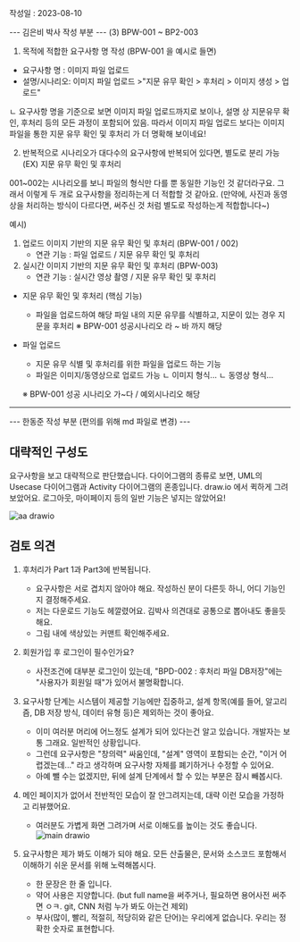 작성일 : 2023-08-10

--- 김은비 박사 작성 부분 ---
(3) BPW-001 ~ BP2-003

1. 목적에 적합한 요구사항 명 작성  (BPW-001 을 예시로 들면)

 - 요구사항 명 : 이미지 파일 업로드
 - 설명/시나리오: 이미지 파일 업로드 >"지문 유무 확인 > 후처리 > 이미지 생성 > 업로드"

 ㄴ 요구사항 명을 기준으로 보면 이미지 파일 업로드까지로 보이나, 설명 상 지문유무 확인, 후처리 등의 모든 과정이 포함되어 있음.
     따라서 이미지 파일 업로드 보다는 이미지 파일을 통한 지문 유무 확인 및 후처리 가 더 명확해 보이네요!


2. 반복적으로 시나리오가 대다수의 요구사항에 반복되어 있다면, 별도로 분리 가능 (EX) 지문 유무 확인 및 후처리
      
001~002는 시나리오를 보니 파일의 형식만 다를 뿐 동일한 기능인 것 같더라구요. 
그래서 이렇게 두 개로 요구사항을 정리하는게 더 적합할 것 같아요.
(만약에, 사진과 동영상을 처리하는 방식이 다르다면, 써주신 것 처럼 별도로 작성하는게 적합합니다~)

예시)
1. 업로드 이미지 기반의 지문 유무 확인 및 후처리  (BPW-001 / 002) 
     - 연관 기능 : 파일 업로드 / 지문 유무 확인 및 후처리
2. 실시간 이미지 기반의 지문 유무 확인 및 후처리 (BPW-003)
    - 연관 기능 : 실시간 영상 촬영 / 지문 유무 확인 및 후처리


 * 지문 유무 확인 및 후처리 (핵심 기능)
    - 파일을 업로드하여 해당 파일 내의 지문 유무를 식별하고, 지문이 있는 경우 지문을 후처리
    ※ BPW-001 성공시나리오 라 ~ 바 까지 해당

 * 파일 업로드
    - 지문 유무 식별 및 후처리를 위한 파일을 업로드 하는 기능
    - 파일은 이미지/동영상으로 업로드 가능
       ㄴ 이미지 형식... 
       ㄴ 동영상 형식...

    ※ BPW-001 성공 시나리오 가~다 / 예외시나리오 해당

----------------------------------------------------
--- 한동준 작성 부분 (편의를 위해 md 파일로 변경) ---
## 대략적인 구성도
요구사항을 보고 대략적으로 판단했습니다.
다이어그램의 종류로 보면, UML의 Usecase 다이어그램과 Activity 다이어그램의 혼종입니다.
draw.io 에서 퀵하게 그려보았어요.
로그아웃, 마이페이지 등의 일반 기능은 넣지는 않았어요!

![aa drawio](https://github.com/oblsoun/nomercy/assets/8405564/3c2b5fca-c72a-4e9e-8c8f-0484418cdeee)

## 검토 의견
1. 후처리가 Part 1과 Part3에 반복됩니다.
   - 요구사항은 서로 겹치지 않아야 해요. 작성하신 분이 다른듯 하니, 어디 기능인지 결정해주세요.
   - 저는 다운로드 기능도 헤깔렸어요. 김박사 의견대로 공통으로 뽑아내도 좋을듯 해요.
   - 그림 내에 색상있는 커맨트 확인해주세요.

2. 회원가입 후 로그인이 필수인가요?
   - 사전조건에 대부분 로그인이 있는데, "BPD-002 : 후처리 파일 DB저장"에는 "사용자가 회원일 때"가 있어서 불명확합니다.
  
3. 요구사항 단계는 시스템이 제공할 기능에만 집중하고, 설계 항목(예를 들어, 알고리즘, DB 저장 방식, 데이터 유형 등)은 제외하는 것이 좋아요.
   - 이미 여러분 머리에 어느정도 설계가 되어 있다는건 알고 있습니다. 개발자는 보통 그래요. 일반적인 상황입니다.
   - 그런데 요구사항은 "창의력" 싸움인데, "설계" 영역이 포함되는 순간, "이거 어렵겠는데..." 라고 생각하며 요구사항 자체를 폐기하거나 수정할 수 있어요.
   - 아예 뺄 수는 없겠지만, 뒤에 설계 단계에서 할 수 있는 부분은 잠시 빼봅시다.
  
4. 메인 페이지가 없어서 전반적인 모습이 잘 안그려지는데, 대략 이런 모습을 가정하고 리뷰했어요.
   - 여러분도 가볍게 화면 그려가며 서로 이해도를 높이는 것도 좋습니다.
![main drawio](https://github.com/oblsoun/nomercy/assets/8405564/bd82ccee-5145-438f-9d5e-3fcafff67f73)

5. 요구사항은 제가 봐도 이해가 되야 해요. 모든 산출물은, 문서와 소스코드 포함해서 이해하기 쉬운 문서를 위해 노력해봅시다.
   - 한 문장은 한 줄 입니다.
   - 약어 사용은 지양합니다. (but full name을 써주거나, 필요하면 용어사전 써주면 ㅇㅋ. git, CNN 처럼 누가 봐도 아는건 제외)
   - 부사(많이, 빨리, 적절히, 적당히와 같은 단어)는 우리에게 없습니다. 우리는 정확한 숫자로 표현합니다.
